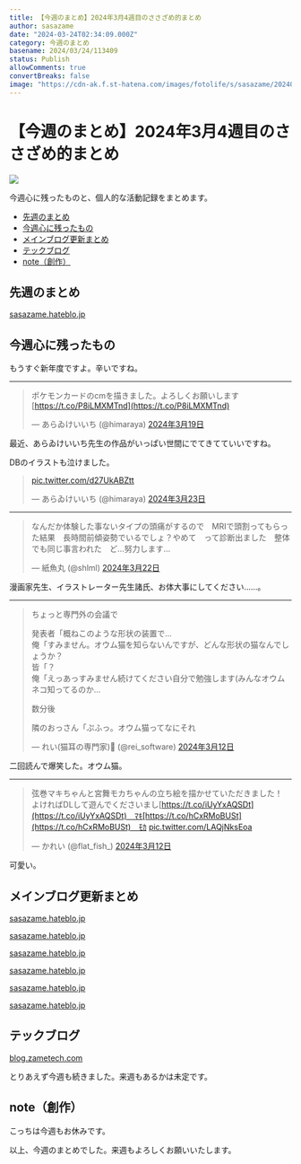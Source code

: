 ```yaml
---
title: 【今週のまとめ】2024年3月4週目のささざめ的まとめ
author: sasazame
date: "2024-03-24T02:34:09.000Z"
category: 今週のまとめ
basename: 2024/03/24/113409
status: Publish
allowComments: true
convertBreaks: false
image: "https://cdn-ak.f.st-hatena.com/images/fotolife/s/sasazame/20240303/20240303100757.png"
---
```

# 【今週のまとめ】2024年3月4週目のささざめ的まとめ

![](https://cdn-ak.f.st-hatena.com/images/fotolife/s/sasazame/20240303/20240303100757.png)

今週心に残ったものと、個人的な活動記録をまとめます。

<!-- Extended Body -->

-   [先週のまとめ](#先週のまとめ)
-   [今週心に残ったもの](#今週心に残ったもの)
-   [メインブログ更新まとめ](#メインブログ更新まとめ)
-   [テックブログ](#テックブログ)
-   [note（創作）](#note創作)

## 先週のまとめ

[sasazame.hateblo.jp](https://sasazame.hateblo.jp/entry/2024/03/17/125750)

## 今週心に残ったもの

もうすぐ新年度ですよ。辛いですね。

* * *

> ポケモンカードのcmを描きました。よろしくお願いします [https://t.co/P8iLMXMTnd](https://t.co/P8iLMXMTnd)
> 
> — あらゐけいいち (@himaraya) [2024年3月19日](https://twitter.com/himaraya/status/1770048111265906748?ref_src=twsrc%5Etfw)

最近、あらゐけいいち先生の作品がいっぱい世間にでてきてていいですね。

DBのイラストも泣けました。

> [pic.twitter.com/d27UkABZtt](https://t.co/d27UkABZtt)
> 
> — あらゐけいいち (@himaraya) [2024年3月23日](https://twitter.com/himaraya/status/1771361307889111045?ref_src=twsrc%5Etfw)

* * *

> なんだか体験した事ないタイプの頭痛がするので　MRIで頭割ってもらった結果　長時間前傾姿勢でいるでしょ？やめて　って診断出ました　整体でも同じ事言われた　ど…努力します…
> 
> — 紙魚丸 (@shlml) [2024年3月22日](https://twitter.com/shlml/status/1771103069297639424?ref_src=twsrc%5Etfw)

漫画家先生、イラストレーター先生諸氏、お体大事にしてください……。

* * *

> ちょっと専門外の会議で  
>   
> 発表者「概ねこのような形状の装置で…  
> 俺「すみません。オウム猫を知らないんですが、どんな形状の猫なんでしょうか？  
> 皆「？  
> 俺「えっあっすみません続けてください自分で勉強します(みんなオウムネコ知ってるのか…  
>   
> 数分後  
>   
> 隣のおっさん「ぷふっ。オウム猫ってなにそれ
> 
> — れい(猫耳の専門家)🍥 (@rei\_software) [2024年3月12日](https://twitter.com/rei_software/status/1767570306116592044?ref_src=twsrc%5Etfw)

二回読んで爆笑した。オウム猫。

* * *

> 弦巻マキちゃんと宮舞モカちゃんの立ち絵を描かせていただきました！  
> よければDLして遊んでくださいまし[https://t.co/iUyYxAQSDt](https://t.co/iUyYxAQSDt)　ﾏｷ[https://t.co/hCxRMoBUSt](https://t.co/hCxRMoBUSt)　ﾓｶ [pic.twitter.com/LAQjNksEoa](https://t.co/LAQjNksEoa)
> 
> — かれい (@flat\_fish\_) [2024年3月12日](https://twitter.com/flat_fish_/status/1767477398940127513?ref_src=twsrc%5Etfw)

可愛い。

## メインブログ更新まとめ

[sasazame.hateblo.jp](https://sasazame.hateblo.jp/entry/2024/03/18/120000)

[sasazame.hateblo.jp](https://sasazame.hateblo.jp/entry/2024/03/19/120000)

[sasazame.hateblo.jp](https://sasazame.hateblo.jp/entry/2024/03/20/142042)

[sasazame.hateblo.jp](https://sasazame.hateblo.jp/entry/2024/03/21/120000)

[sasazame.hateblo.jp](https://sasazame.hateblo.jp/entry/2024/03/22/120000)

[sasazame.hateblo.jp](https://sasazame.hateblo.jp/entry/2024/03/23/220811)

## テックブログ

[blog.zametech.com](https://blog.zametech.com/entry/2024/03/24/110000)

とりあえず今週も続きました。来週もあるかは未定です。

## note（創作）

こっちは今週もお休みです。

  

以上、今週のまとめでした。来週もよろしくお願いいたします。
